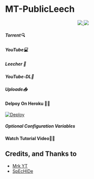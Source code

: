 # MT-PublicLeech

  </a>
</p>
<p align="center">
  <a href="https://github.com/MRK-YT/MT-PublicLeech/stargazers">
    <img src="https://img.shields.io/github/stars/MRK-YT/MT-PublicLeech?style=social">

  </a>
  
  <a href="https://github.com/MRK-YT/MT-PublicLeech/fork">
    <img src="https://img.shields.io/github/forks/MRK-YT/MT-PublicLeech?label=Fork&style=social">

  </a>  
</p>

##### Torrent🔍
##### YouTube💻
##### Leecher 🤖
##### YouTube-DL📱
##### Uploade📥

#### Delpoy On Heroku 👨‍💻

[![Deploy](https://www.herokucdn.com/deploy/button.svg)](https://heroku.com/deploy?template=https://github.com/SpEcHiDe/PublicLeech)

##### Optional Configuration Variables

**Watch Tutorial Video🤷‍♂️**

## Credits, and Thanks to

* [Mrk YT](https://github.com/MRK-YT/MT-PublicLeech)
* [SpEcHIDe](https://GitHub.com/SpEcHIDe/PublicLeech)
